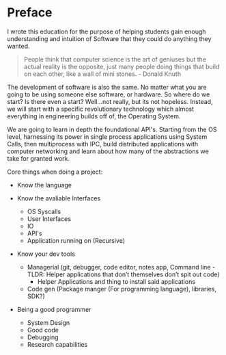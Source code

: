 # Preface
I wrote this education for the purpose of helping students gain enough understanding and intuition of Software that they could do anything they wanted. 

> People think that computer science is the art of geniuses but the actual reality is the opposite, just many people doing things that build on each other, like a wall of mini stones.  - Donald Knuth

The development of software is also the same. No matter what you are going to be using someone else software, or hardware. So where do we start? Is there even a start? Well...not really, but its not hopeless. Instead, we will start with a specific revolutionary technology which almost everything in engineering builds off of, the Operating System. 

We are going to learn in depth the foundational API's. Starting from the OS level, harnessing its power in single process applications using System Calls, then multiprocess with IPC, build distributed applications with computer networking and learn about how many of the abstractions we take for granted work.

Core things when doing a project:
* Know the language
* Know the avaliable Interfaces
    * OS Syscalls
    * User Interfaces
    * IO
    * API's
    * Application running on (Recursive)
* Know your dev tools 
    * Managerial (git, debugger, code editor, notes app, Command line - TLDR: Helper applications that don’t themselves don’t spit out code)
        * Helper Applications and thing to install said applications
    * Code gen (Package manger (For programming language), libraries, SDK?)

* Being a good programmer
    * System Design
    * Good code
    * Debugging
    * Research capabilities
